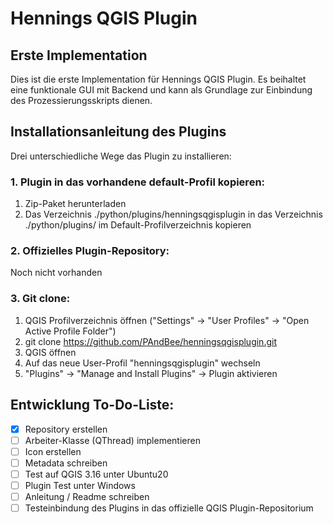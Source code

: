 # Hennings QGIS Plugin

## Erste Implementation

Dies ist die erste Implementation für Hennings QGIS Plugin. Es beihaltet eine funktionale GUI mit Backend und kann als Grundlage zur Einbindung des Prozessierungsskripts dienen.

## Installationsanleitung des Plugins

Drei unterschiedliche Wege das Plugin zu installieren:

### 1. Plugin in das vorhandene default-Profil kopieren:
1. Zip-Paket herunterladen
2. Das Verzeichnis ./python/plugins/henningsqgisplugin in das Verzeichnis ./python/plugins/ im Default-Profilverzeichnis kopieren

### 2. Offizielles Plugin-Repository:
Noch nicht vorhanden 

### 3. Git clone:
1. QGIS Profilverzeichnis öffnen ("Settings" -> "User Profiles" -> "Open Active Profile Folder")
2. git clone https://github.com/PAndBee/henningsqgisplugin.git
3. QGIS öffnen
4. Auf das neue User-Profil "henningsqgisplugin" wechseln
5. "Plugins" -> "Manage and Install Plugins" -> Plugin aktivieren

## Entwicklung To-Do-Liste:

- [x] Repository erstellen
- [ ] Arbeiter-Klasse (QThread) implementieren
- [ ] Icon erstellen
- [ ] Metadata schreiben
- [ ] Test auf QGIS 3.16 unter Ubuntu20
- [ ] Plugin Test unter Windows
- [ ] Anleitung / Readme schreiben
- [ ] Testeinbindung des Plugins in das offizielle QGIS Plugin-Repositorium
